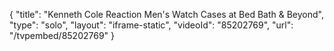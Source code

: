 {
    "title": "Kenneth Cole Reaction Men's Watch Cases at Bed Bath & Beyond",
    "type": "solo",
    "layout": "iframe-static",
    "videoId": "85202769",
    "url": "\/tvpembed\/85202769"
}